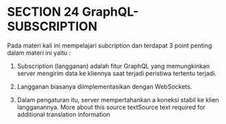 # SECTION 24 GraphQL-SUBSCRIPTION

Pada materi kali ini mempelajari subcription dan terdapat 3 point penting dalam materi ini yaitu :

1. Subscription (langganan) adalah fitur GraphQL yang memungkinkan server mengirim data ke kliennya saat terjadi peristiwa tertentu terjadi.

2. Langganan biasanya diimplementasikan dengan WebSockets.

3. Dalam pengaturan itu, server mempertahankan a koneksi stabil ke klien langganannya. More about this source textSource text required for additional translation information
